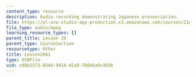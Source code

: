 ```yaml
---
content_type: resource
description: Audio recording demonstrating Japanese pronunciation.
file: https://ol-ocw-studio-app-production.s3.amazonaws.com/courses/21g-504-japanese-iv-spring-2009/c98b1573854d941442a9766b6a9c4d3b_Lesson20A1.mp3
file_type: audio/mpeg
learning_resource_types: []
parent_title: Lesson 20
parent_type: CourseSection
resourcetype: Other
title: Lesson20A1
type: OCWFile
uid: c98b1573-854d-9414-42a9-766b6a9c4d3b
---
```

